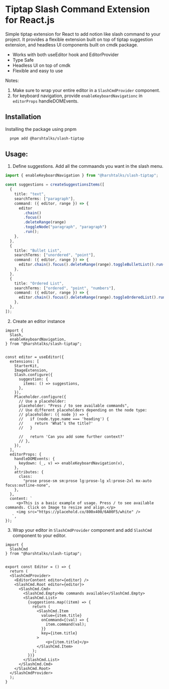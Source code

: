 # Tiptap Slash Command Extension for React.js

Simple tiptap extension for React to add notion like slash command to your project. It provides a flexible extension built on top of tiptap suggestion extension, and headless UI components built on cmdk package.

- Works with both useEditor hook and EditorProvider
- Type Safe
- Headless UI on top of cmdk
- Flexible and easy to use

Notes:
1. Make sure to wrap your entire editor in a `SlashCmdProvider` component.
2. for keyboard navigation, provide `enableKeyboardNavigationc` in `editorProps` handleDOMEvents.

## Installation

Installing the package using pnpm

```bash
  pnpm add @harshtalks/slash-tiptap
```

## Usage:


1. Define suggestions. Add all the commaands you want in the slash menu.
```ts
import { enableKeyboardNavigation } from "@harshtalks/slash-tiptap";

const suggestions = createSuggestionsItems([
  {
    title: "text",
    searchTerms: ["paragraph"],
    command: ({ editor, range }) => {
      editor
        .chain()
        .focus()
        .deleteRange(range)
        .toggleNode("paragraph", "paragraph")
        .run();
    },
  },
  {
    title: "Bullet List",
    searchTerms: ["unordered", "point"],
    command: ({ editor, range }) => {
      editor.chain().focus().deleteRange(range).toggleBulletList().run();
    },
  },
  {
    title: "Ordered List",
    searchTerms: ["ordered", "point", "numbers"],
    command: ({ editor, range }) => {
      editor.chain().focus().deleteRange(range).toggleOrderedList().run();
    },
  },
]);
```

2. Create an editor instance
```tsx
import {
  Slash,
  enableKeyboardNavigation,
} from "@harshtalks/slash-tiptap";


const editor = useEditor({
  extensions: [
    StarterKit,
    ImageExtension,
    Slash.configure({
      suggestion: {
        items: () => suggestions,
      },
    }),
    Placeholder.configure({
      // Use a placeholder:
      placeholder: "Press / to see available commands",
      // Use different placeholders depending on the node type:
      // placeholder: ({ node }) => {
      //   if (node.type.name === 'heading') {
      //     return 'What’s the title?'
      //   }

      //   return 'Can you add some further context?'
      // },
    }),
  ],
  editorProps: {
    handleDOMEvents: {
      keydown: (_, v) => enableKeyboardNavigation(v),
    },
    attributes: {
      class:
        "prose prose-sm sm:prose lg:prose-lg xl:prose-2xl mx-auto focus:outline-none",
    },
  },
  content: `
     <p>This is a basic example of usage. Press / to see available commands. Click on Image to resize and align.</p>
     <img src="https://placehold.co/800x400/6A00F5/white" />
   `,
});
```

3. Wrap your editor in `SlashCmdProvider` component and add `SlashCmd` component to your editor.
```tsx
import {
  SlashCmd
} from "@harshtalks/slash-tiptap";


export const Editor = () => {
  return (
  <SlashCmdProvider>
    <EditorContent editor={editor} />
    <SlashCmd.Root editor={editor}>
      <SlashCmd.Cmd>
        <SlashCmd.Empty>No commands available</SlashCmd.Empty>
        <SlashCmd.List>
          {suggestions.map((item) => {
            return (
              <SlashCmd.Item
                value={item.title}
                onCommand={(val) => {
                  item.command(val);
                }}
                key={item.title}
              >
                  <p>{item.title}</p>
              </SlashCmd.Item>
            );
          })}
        </SlashCmd.List>
      </SlashCmd.Cmd>
    </SlashCmd.Root>
  </SlashCmdProvider>
  );
}
